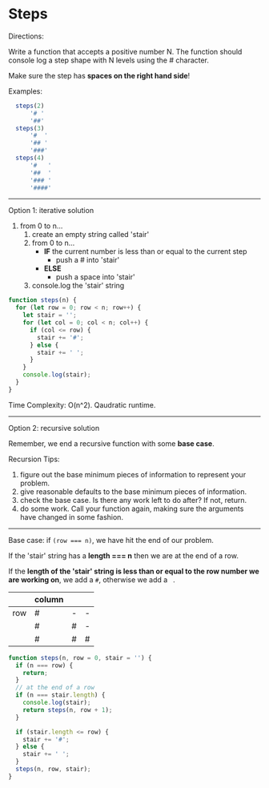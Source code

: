 # Steps

Directions:

Write a function that accepts a positive number N.
The function should console log a step shape with N levels using the # character. 

Make sure the step has **spaces on the right hand side**!

Examples:
```js
  steps(2)
      '# '
      '##'
  steps(3)
      '#  '
      '## '
      '###'
  steps(4)
      '#   '
      '##  '
      '### '
      '####'
```

---

Option 1: iterative solution

1. from 0 to n...
   1. create an empty string called 'stair'
   2. from 0 to n...
      - **IF** the current number is less than or equal to the current step
        - push a # into 'stair'
      - **ELSE**
        - push a space into 'stair'
    3. console.log the 'stair' string

```js
function steps(n) {
  for (let row = 0; row < n; row++) {
    let stair = '';
    for (let col = 0; col < n; col++) {
      if (col <= row) {
        stair += '#';
      } else {
        stair += ' ';
      }
    }
    console.log(stair);
  }
}
```

Time Complexity: O(n^2). Qaudratic runtime. 

---

Option 2: recursive solution

Remember, we end a recursive function with some **base case**.

Recursion Tips:
1. figure out the base minimum pieces of information to represent your problem. 
2. give reasonable defaults to the base minimum pieces of information.
3. check the base case. Is there any work left to do after? If not, return. 
4. do some work. Call your function again, making sure the arguments have changed in some fashion. 

---

Base case: if `(row === n)`, we have hit the end of our problem. 

If the 'stair' string has a **length === n** then we are at the end of a row. 

If the **length of the 'stair' string is less than or equal to the row number we are working on**, we add a `#`, otherwise we add a ` `.

|     | column |     |     |
| --- | ------ | --- | --- |
| row | #      | -   | -   |
|     | #      | #   | -   |
|     | #      | #   | #   |


```js
function steps(n, row = 0, stair = '') {
  if (n === row) {
    return;
  }
  // at the end of a row
  if (n === stair.length) {
    console.log(stair);
    return steps(n, row + 1);
  }

  if (stair.length <= row) {
    stair += '#';
  } else {
    stair += ' ';
  }
  steps(n, row, stair);
}
```